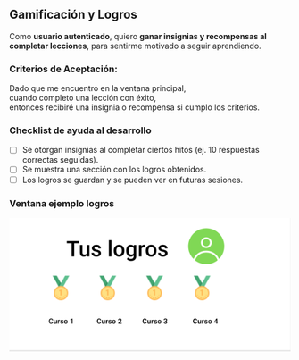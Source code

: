 ## Gamificación y Logros

Como **usuario autenticado**, quiero **ganar insignias y recompensas al completar lecciones**, para sentirme motivado a seguir aprendiendo.

### Criterios de Aceptación:

Dado que me encuentro en la ventana principal,  
cuando completo una lección con éxito,  
entonces recibiré una insignia o recompensa si cumplo los criterios.

### Checklist de ayuda al desarrollo

- [ ] Se otorgan insignias al completar ciertos hitos (ej. 10 respuestas correctas seguidas).
- [ ] Se muestra una sección con los logros obtenidos.
- [ ] Los logros se guardan y se pueden ver en futuras sesiones.

### Ventana ejemplo logros

![Pantalla de logros](imagenes/achievements.png)
